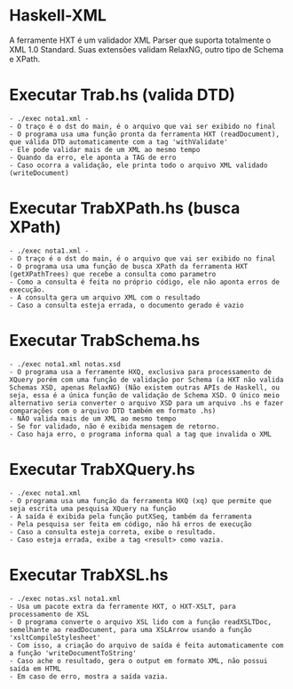 # Haskell-XML

A ferramente HXT é um validador XML Parser que suporta totalmente o XML 1.0 Standard. Suas extensões validam RelaxNG, outro tipo de Schema e XPath.

# Executar Trab.hs (valida DTD)
	- ./exec nota1.xml -
	- O traço é o dst do main, é o arquivo que vai ser exibido no final
	- O programa usa uma função pronta da ferramenta HXT (readDocument), que válida DTD automaticamente com a tag 'withValidate'
	- Ele pode validar mais de um XML ao mesmo tempo
	- Quando da erro, ele aponta a TAG de erro
	- Caso ocorra a validação, ele printa todo o arquivo XML validado (writeDocument)

# Executar TrabXPath.hs (busca XPath)
	- ./exec nota1.xml -
	- O traço é o dst do main, é o arquivo que vai ser exibido no final
	- O programa usa uma função de busca XPath da ferramenta HXT (getXPathTrees) que recebe a consulta como parametro
	- Como a consulta é feita no próprio código, ele não aponta erros de execução.
	- A consulta gera um arquivo XML com o resultado
	- Caso a consulta esteja errada, o documento gerado é vazio

# Executar TrabSchema.hs
	- ./exec nota1.xml notas.xsd
	- O programa usa a ferramente HXQ, exclusiva para processamento de XQuery porém com uma função de validação por Schema (a HXT não valida Schemas XSD, apenas RelaxNG) (Não existem outras APIs de Haskell, ou seja, essa é a única função de validação de Schema XSD. O único meio alternativo seria converter o arquivo XSD para um arquivo .hs e fazer comparações com o arquivo DTD também em formato .hs)
	- NÃO valida mais de um XML ao mesmo tempo
	- Se for validado, não é exibida mensagem de retorno.
	- Caso haja erro, o programa informa qual a tag que invalida o XML

# Executar TrabXQuery.hs
	- ./exec nota1.xml
	- O programa usa uma função da ferramenta HXQ (xq) que permite que seja escrita uma pesquisa XQuery na função
	- A saída é exibida pela função putXSeq, também da ferramenta
	- Pela pesquisa ser feita em código, não há erros de execução
	- Caso a consulta esteja correta, exibe o resultado.
	- Caso esteja errada, exibe a tag <result> como vazia.

# Executar TrabXSL.hs
	- ./exec notas.xsl nota1.xml
	- Usa um pacote extra da ferramente HXT, o HXT-XSLT, para processamento de XSL
	- O programa converte o arquivo XSL lido com a função readXSLTDoc, semelhante ao readDocument, para uma XSLArrow usando a função 'xsltCompileStylesheet'
	- Com isso, a criação do arquivo de saída é feita automaticamente com a função 'writeDocumentToString'
	- Caso ache o resultado, gera o output em formato XML, não possui saída em HTML
	- Em caso de erro, mostra a saída vazia.
